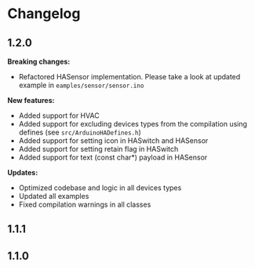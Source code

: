 # Changelog

## 1.2.0

**Breaking changes:**
* Refactored HASensor implementation. Please take a look at updated example in `eamples/sensor/sensor.ino`

**New features:**
* Added support for HVAC
* Added support for excluding devices types from the compilation using defines (see `src/ArduinoHADefines.h`)
* Added support for setting icon in HASwitch and HASensor
* Added support for setting retain flag in HASwitch
* Added support for text (const char*) payload in HASensor

**Updates:**
* Optimized codebase and logic in all devices types
* Updated all examples
* Fixed compilation warnings in all classes

## 1.1.1

## 1.1.0
